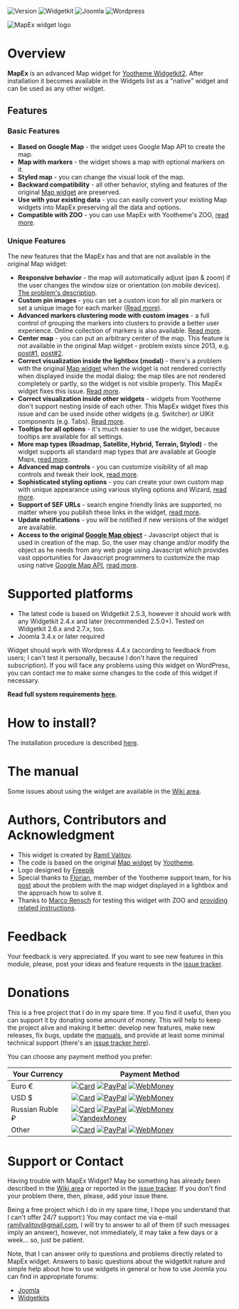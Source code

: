 ![Version](https://img.shields.io/badge/Release-v1.5.0-green.svg?style=flat) ![Widgetkit](https://img.shields.io/badge/Widgetkit-v2.4.x+-green.svg?style=flat) ![Joomla](https://img.shields.io/badge/Joomla!-v3.4.x+-yellow.svg?style=flat) ![Wordpress](https://img.shields.io/badge/Wordpress-v4.4.x+-yellow.svg?style=flat)

![MapEx widget logo](https://raw.githubusercontent.com/wiki/rvalitov/widgetkit-map-ex/images/mapex-logo.png)

# Overview
**MapEx** is an advanced Map widget for [Yootheme Widgetkit2](https://yootheme.com/widgetkit). After installation it becomes available in the Widgets list as a "native" widget and can be used as any other widget.

## Features
### Basic Features

* **Based on Google Map** - the widget uses Google Map API to create the map.
* **Map with markers** - the widget shows a map with optional markers on it.
* **Styled map** - you can change the visual look of the map.
* **Backward compatibility** - all other behavior, styling and features of the original [Map widget](http://yootheme.com/demo/widgetkit/joomla/index.php/home/map) are preserved.
* **Use with your existing data** - you can easily convert your existing Map widgets into MapEx preserving all the data and options.
* **Compatible with ZOO** - you can use MapEx with Yootheme's ZOO, [read more](https://github.com/rvalitov/widgetkit-map-ex/wiki/Using-MapEx-with-ZOO). 

### Unique Features
The new features that the MapEx has and that are not available in the original Map widget:
 
* **Responsive behavior** - the map will automatically adjust (pan & zoom) if the user changes the window size or orientation (on mobile devices). [The problem's description](https://yootheme.com/component/answers/question/52808).
* **Custom pin images** - you can set a custom icon for all pin markers or set a unique image for each marker ([Read more](https://github.com/rvalitov/widgetkit-map-ex/wiki/Customizing-marker's-pin-image)).
* **Advanced markers clustering mode with custom images** - a full control of grouping the markers into clusters to provide a better user experience. Online collection of markers is also available. [Read more](https://github.com/rvalitov/widgetkit-map-ex/wiki/Markers-Clustering).
* **Center map** - you can put an arbitrary center of the map. This feature is not available in the original Map widget - problem exists since 2013, e.g. [post#1](https://yootheme.com/component/answers/question/75957), [post#2](https://yootheme.com/component/answers/question/52808).
* **Correct visualization inside the lightbox (modal)** - there's a problem with the original [Map widget](http://yootheme.com/demo/widgetkit/joomla/index.php/home/map) when the widget is not rendered correctly when displayed inside the modal dialog: the map tiles are not rendered completely or partly, so the widget is not visible properly. This MapEx widget fixes this issue. [Read more](https://github.com/rvalitov/widgetkit-map-ex/wiki/How-to-show-map-in-lightbox).
* **Correct visualization inside other widgets** - widgets from Yootheme don't support nesting inside of each other. This MapEx widget fixes this issue and can be used inside other widgets (e.g. Switcher) or UIKit components (e.g. Tabs). [Read more](https://github.com/rvalitov/widgetkit-map-ex/wiki/Display-MapEx-inside-other-widgets-and-UIKit-components).
* **Tooltips for all options** - it's much easier to use the widget, because tooltips are available for all settings.
* **More map types (Roadmap, Satellite, Hybrid, Terrain, Styled)** - the widget supports all standard map types that are available at Google Maps, [read more](https://github.com/rvalitov/widgetkit-map-ex/wiki/Map-types).
* **Advanced map controls** - you can customize visibility of all map controls and tweak their look, [read more](https://github.com/rvalitov/widgetkit-map-ex/wiki/Map-controls).
* **Sophisticated styling options** - you can create your own custom map with unique appearance using various styling options and Wizard, [read more](https://github.com/rvalitov/widgetkit-map-ex/wiki/Map-styling).
* **Support of SEF URLs** - search engine friendly links are supported, no matter where you publish these links in the widget, [read more](https://github.com/rvalitov/widgetkit-map-ex/wiki/Support-of-SEF-URLs).
* **Update notifications** - you will be notified if new versions of the widget are available.
* **Access to the original [Google Map object](https://developers.google.com/maps/documentation/javascript/reference#Map)** - Javascript object that is used in creation of the map. So, the user may change and/or modify the object as he needs from any web page using Javascript which provides vast opportunities for Javascript programmers to customize the map using native [Google Map API](https://developers.google.com/maps/documentation/javascript/tutorial), [read more](https://github.com/rvalitov/widgetkit-map-ex/wiki/Working-with-Google-Map-object-(for-Javascript-programmers)).

# Supported platforms
* The latest code is based on Widgetkit 2.5.3, however it should work with any Widgetkit 2.4.x and later (recommended 2.5.0+). Tested on Widgetkit 2.6.x and 2.7.x, too.
* Joomla 3.4.x or later required

Widget should work with Wordpress 4.4.x (according to feedback from users; I can't test it personally, because I don't have the required subscription). If you will face any problems using this widget on WordPress, you can contact me to make some changes to the code of this widget if necessary.

**Read full system requirements [here](https://github.com/rvalitov/widgetkit-map-ex/wiki/System-requirements).** 

# How to install?
The installation procedure is described [here](https://github.com/rvalitov/widgetkit-map-ex/wiki/How-to-install).

# The manual
Some issues about using the widget are available in the [Wiki area](https://github.com/rvalitov/widgetkit-map-ex/wiki).

# Authors, Contributors and Acknowledgment
* This widget is created by [Ramil Valitov](http://www.valitov.me).
* The code is based on the original [Map widget](http://yootheme.com/demo/widgetkit/joomla/index.php/home/map) by [Yootheme](http://yootheme.com/).
* Logo designed by [Freepik](http://www.freepik.com/)
* Special thanks to [Florian](https://yootheme.com/support/profile/florian), member of the Yootheme support team, for his [post](https://yootheme.com/support/question/80769) about the problem with the map widget displayed in a lightbox and the approach how to solve it.
* Thanks to [Marco Rensch](https://github.com/marcorensch) for testing this widget with ZOO and [providing related instructions](https://github.com/rvalitov/widgetkit-map-ex/wiki/Using-MapEx-with-ZOO).

# Feedback
Your feedback is very appreciated. If you want to see new features in this module, please, post your ideas and feature requests in the [issue tracker](https://github.com/rvalitov/widgetkit-map-ex/issues).

# Donations
This is a free project that I do in my spare time. If you find it useful, then you can support it by donating some amount of money. This will help to keep the project alive and making it better: develop new features, make new releases, fix bugs, update the [manuals](https://github.com/rvalitov/widgetkit-map-ex/wiki), and provide at least some minimal technical support (there's an [issue tracker here](https://github.com/rvalitov/widgetkit-map-ex/issues)).

You can choose any payment method you prefer:

Your Currency | Payment Method
------------ | -------------
Euro € | [![Card](https://img.shields.io/badge/EURO-Debit/Credit%20Card-6f202b.svg?style=flat)](https://www.paypal.com/cgi-bin/webscr?cmd=_s-xclick&hosted_button_id=BJJF3E6DBRYHA) [![PayPal](https://img.shields.io/badge/EURO-PayPal-blue.svg?style=flat)](https://www.paypal.me/valitov/15eur) [![WebMoney](https://img.shields.io/badge/EURO-WebMoney-00484f.svg?style=flat)](https://funding.wmtransfer.com/widgets-euro)
USD $ | [![Card](https://img.shields.io/badge/USD-Debit/Credit%20Card-6f202b.svg?style=flat)](https://www.paypal.com/cgi-bin/webscr?cmd=_s-xclick&hosted_button_id=B8VMNU7SEAU8J) [![PayPal](https://img.shields.io/badge/USD-PayPal-blue.svg?style=flat)](https://www.paypal.me/valitov/15usd) [![WebMoney](https://img.shields.io/badge/USD-WebMoney-00484f.svg?style=flat)](https://funding.wmtransfer.com/widgets-usd)
Russian Ruble ₽ | [![Card](https://img.shields.io/badge/RUB-Debit/Credit%20Card-6f202b.svg?style=flat)](https://money.yandex.ru/to/410011424143476) [![PayPal](https://img.shields.io/badge/RUB-PayPal-blue.svg?style=flat)](https://www.paypal.me/valitov/150rub) [![WebMoney](https://img.shields.io/badge/RUB-WebMoney-00484f.svg?style=flat)](https://funding.wmtransfer.com/widgets-rub) [![YandexMoney](https://img.shields.io/badge/RUB-YandexMoney-5b0d56.svg?style=flat)](https://money.yandex.ru/to/410011424143476)
Other | [![Card](https://img.shields.io/badge/OTHER-Debit/Credit%20Card-6f202b.svg?style=flat)](https://www.paypal.com/cgi-bin/webscr?cmd=_s-xclick&hosted_button_id=BJJF3E6DBRYHA) [![PayPal](https://img.shields.io/badge/OTHER-PayPal-blue.svg?style=flat)](https://www.paypal.me/valitov) [![WebMoney](https://img.shields.io/badge/OTHER-WebMoney-00484f.svg?style=flat)](https://funding.wmtransfer.com/widgets-euro)

# Support or Contact
Having trouble with MapEx Widget? May be something has already been described in the [Wiki area](https://github.com/rvalitov/widgetkit-map-ex/wiki) or reported in the [issue tracker](https://github.com/rvalitov/widgetkit-map-ex/issues). If you don't find your problem there, then, please, add your issue there. 

Being a free project which I do in my spare time, I hope you understand that I can't offer 24/7 support:) You may contact me via e-mail ramilvalitov@gmail.com, I will try to answer to all of them (if such messages imply an answer), however, not immediately, it may take a few days or a week... so, just be patient. 

Note, that I can answer only to questions and problems directly related to MapEx widget. Answers to basic questions about the widgetkit nature and simple help about how to use widgets in general or how to use Joomla you can find in appropriate forums:

* [Joomla](http://forum.joomla.org/)
* [Widgetkits](https://yootheme.com/support)
